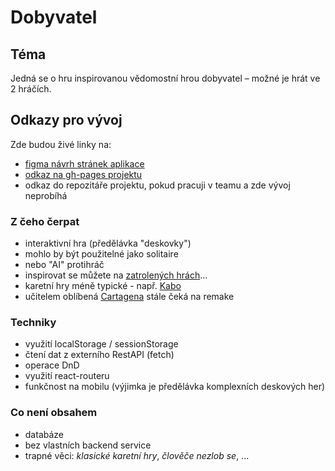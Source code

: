 # Dobyvatel

## Téma

Jedná se o hru inspirovanou vědomostní hrou dobyvatel – možné je hrát ve 2 hráčích.

## Odkazy pro vývoj

Zde budou živé linky na:
- [figma návrh stránek aplikace](https://www.figma.com/file/TMxolmOOOac3F4TrLrFboK/MPA-project-Ditrichova?type=design&node-id=0%3A1&mode=design&t=kpBtuzqrCjwFr2Ic-1)
- [odkaz na gh-pages projektu](https://pslib-cz.github.io/2023-p3a-mpa-react-project-adeladitrichova/)
- odkaz do repozitáře projektu, pokud pracuji v teamu a zde vývoj neprobíhá

### Z čeho čerpat

- interaktivní hra (předělávka "deskovky")
- mohlo by být použitelné jako solitaire
- nebo "AI" protihráč
- inspirovat se můžete na [zatrolených hrách](https://www.zatrolene-hry.cz/katalog-her/?fType=cat&keyword=&theme=-1&category=-1&minlength=-1&maxlength=-1&localization=6%2C+7%2C+8&min_players=1&max_players=1&age=-1)...
- karetní hry méně typické - např. [Kabo](https://www.zatrolene-hry.cz/spolecenska-hra/kabo-8341/)
- učitelem oblíbená [Cartagena](https://www.zatrolene-hry.cz/spolecenska-hra/cartagena-422/) stále čeká na remake

### Techniky

- využití localStorage / sessionStorage
- čtení dat z externího RestAPI (fetch)
- operace DnD
- využití react-routeru
- funkčnost na mobilu (výjimka je předělávka komplexních deskových her)

### Co není obsahem

- databáze
- bez vlastních backend service
- trapné věci: *klasické karetní hry*, *člověče nezlob se*, ...
